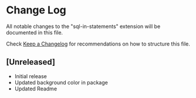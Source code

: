 # Change Log

All notable changes to the "sql-in-statements" extension will be documented in this file.

Check [Keep a Changelog](http://keepachangelog.com/) for recommendations on how to structure this file.

## [Unreleased]

- Initial release
- Updated background color in package
- Updated Readme